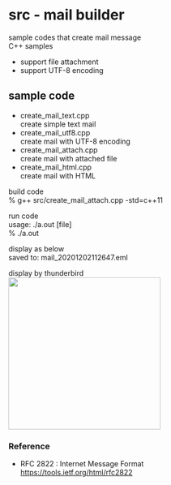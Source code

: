 src - mail builder
===============

sample codes that create mail message <br/>
C++ samples <br/>
- support file attachment <br/>
- support UTF-8 encoding <br/>


## sample code
- create_mail_text.cpp <br/>
create simple text mail <br/>
- create_mail_utf8.cpp <br/>
create mail with UTF-8 encoding <br/>
- create_mail_attach.cpp <br/>
create mail with attached file <br/>
- create_mail_html.cpp <br/>
create mail with HTML <br/>




build code <br/>
% g++ src/create_mail_attach.cpp -std=c++11 <br/>

run code <br/>
usage: ./a.out [file] <br/>
% ./a.out <br/>

display as below <br/>
saved to: mail_20201202112647.eml <br/>

display by thunderbird <br/>
<image src="https://raw.githubusercontent.com/ohwada/MAC_cpp_Samples/master/mail_builder/screenshot/thunderbird_create_mail_attach.png" width="300" /><br/>

### Reference
- RFC 2822 : Internet Message Format  <br/>
https://tools.ietf.org/html/rfc2822  <br/>

